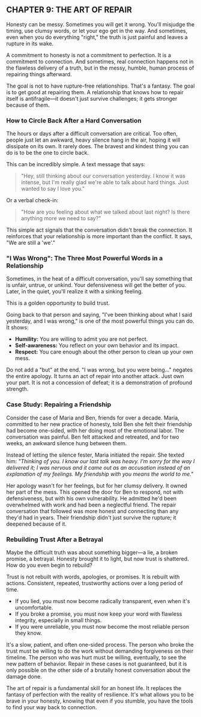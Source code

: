 ## CHAPTER 9: THE ART OF REPAIR

Honesty can be messy. Sometimes you will get it wrong. You'll misjudge the timing, use clumsy words, or let your ego get in the way. And sometimes, even when you do everything "right," the truth is just painful and leaves a rupture in its wake.

A commitment to honesty is not a commitment to perfection. It is a commitment to connection. And sometimes, real connection happens not in the flawless delivery of a truth, but in the messy, humble, human process of repairing things afterward.

The goal is not to have rupture-free relationships. That's a fantasy. The goal is to get good at repairing them. A relationship that knows how to repair itself is antifragile—it doesn't just survive challenges; it gets stronger because of them.

### How to Circle Back After a Hard Conversation

The hours or days after a difficult conversation are critical. Too often, people just let an awkward, heavy silence hang in the air, hoping it will dissipate on its own. It rarely does. The bravest and kindest thing you can do is to be the one to circle back.

This can be incredibly simple. A text message that says:
> "Hey, still thinking about our conversation yesterday. I know it was intense, but I'm really glad we're able to talk about hard things. Just wanted to say I love you."

Or a verbal check-in:
> "How are you feeling about what we talked about last night? Is there anything more we need to say?"

This simple act signals that the conversation didn't break the connection. It reinforces that your relationship is more important than the conflict. It says, "We are still a 'we'."

### "I Was Wrong": The Three Most Powerful Words in a Relationship

Sometimes, in the heat of a difficult conversation, you'll say something that is unfair, untrue, or unkind. Your defensiveness will get the better of you. Later, in the quiet, you'll realize it with a sinking feeling.

This is a golden opportunity to build trust.

Going back to that person and saying, "I've been thinking about what I said yesterday, and I was wrong," is one of the most powerful things you can do. It shows:

*   **Humility:** You are willing to admit you are not perfect.
*   **Self-awareness:** You reflect on your own behavior and its impact.
*   **Respect:** You care enough about the other person to clean up your own mess.

Do not add a "but" at the end. "I was wrong, but you were being..." negates the entire apology. It turns an act of repair into another attack. Just own your part. It is not a concession of defeat; it is a demonstration of profound strength.

### Case Study: Repairing a Friendship

Consider the case of Maria and Ben, friends for over a decade. Maria, committed to her new practice of honesty, told Ben she felt their friendship had become one-sided, with her doing most of the emotional labor. The conversation was painful. Ben felt attacked and retreated, and for two weeks, an awkward silence hung between them.

Instead of letting the silence fester, Maria initiated the repair. She texted him: *"Thinking of you. I know our last talk was heavy. I'm sorry for the way I delivered it; I was nervous and it came out as an accusation instead of an explanation of my feelings. My friendship with you means the world to me."*

Her apology wasn't for her feelings, but for her clumsy delivery. It owned her part of the mess. This opened the door for Ben to respond, not with defensiveness, but with his own vulnerability. He admitted he'd been overwhelmed with work and had been a neglectful friend. The repair conversation that followed was more honest and connecting than any they'd had in years. Their friendship didn't just survive the rupture; it deepened because of it.

### Rebuilding Trust After a Betrayal

Maybe the difficult truth was about something bigger—a lie, a broken promise, a betrayal. Honesty brought it to light, but now trust is shattered. How do you even begin to rebuild?

Trust is not rebuilt with words, apologies, or promises. It is rebuilt with actions. Consistent, repeated, trustworthy actions over a long period of time.

*   If you lied, you must now become radically transparent, even when it's uncomfortable.
*   If you broke a promise, you must now keep your word with flawless integrity, especially in small things.
*   If you were unreliable, you must now become the most reliable person they know.

It's a slow, patient, and often one-sided process. The person who broke the trust must be willing to do the work without demanding forgiveness on their timeline. The person who was hurt must be willing, eventually, to see the new pattern of behavior. Repair in these cases is not guaranteed, but it is only possible on the other side of a brutally honest conversation about the damage done.

The art of repair is a fundamental skill for an honest life. It replaces the fantasy of perfection with the reality of resilience. It's what allows you to be brave in your honesty, knowing that even if you stumble, you have the tools to find your way back to connection. 